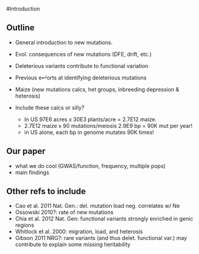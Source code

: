 #Introduction
## Outline

- General introduction to new mutations.
- Evol. consequences of new mutations (DFE, drift, etc.)
- Deleterious variants contribute to functional variation
- Previous e↵orts at identifying deleterious mutations
- Maize (new mutations calcs, het groups, inbreeding depression & heterosis)

- Include these calcs or silly?
	- In US 97E6 acres x 30E3 plants/acre = 2.7E12 maize.
	- 2.7E12 maize x 90 mutations/meiosis 2.9E9 bp = 90K mut per year!
	- in US alone, each bp in genome mutates 90K times!

## Our paper

- what we do cool (GWAS/function, frequency, multiple pops)
- main findings

## Other refs to include

- Cao et al. 2011 Nat. Gen.: del. mutation load neg. correlates w/ Ne
- Ossowski 2010?: rate of new mutations
- Chia et al. 2012 Nat. Gen: functional variants strongly enriched in genic regions
- Whitlock et al. 2000: migration, load, and heterosis
- Gibson 2011 NRG?: rare variants (and thus delet. functional var.)
may contribute to explain some missing heritability
